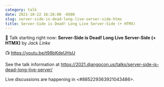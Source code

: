 ```yaml
---
category: talk
date: 2021-10-22 16:26:00 -0500
slug: server-side-is-dead-long-live-server-side-htmx
title: Server-Side is Dead! Long Live Server-Side (+ HTMX)
---
```


:tada: Talk starting right now: **Server-Side is Dead! Long Live Server-Side (+ HTMX)** by *Jack Linke*

:tv: https://youtu.be/t98bKdeUHsU

See the talk information at https://2021.djangocon.us/talks/server-side-is-dead-long-live-server/

Live discussions are happening in <#885229363921043486>.